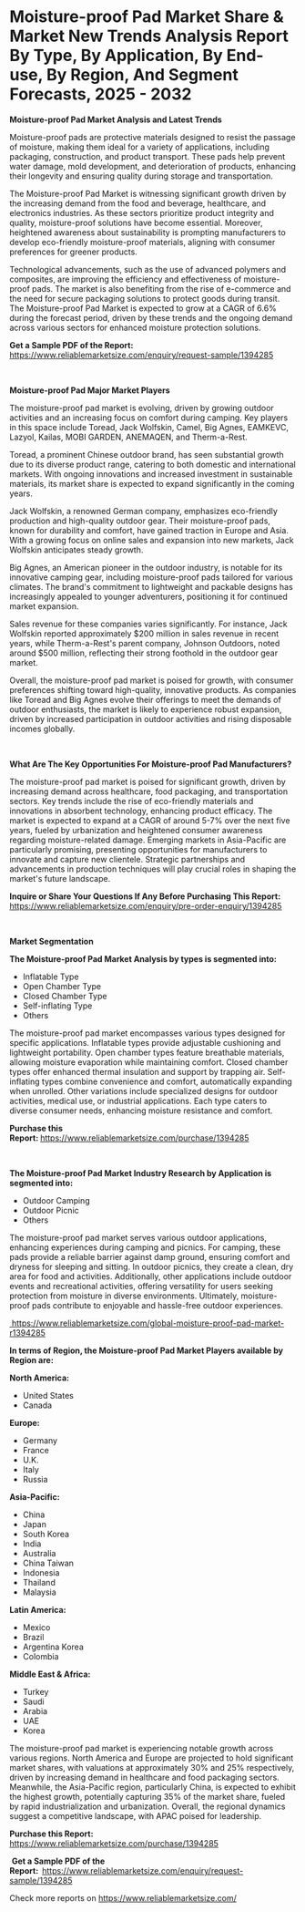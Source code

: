 <p><h1>Moisture-proof Pad Market Share & Market New Trends Analysis Report By Type, By Application, By End-use, By Region, And Segment Forecasts, 2025 - 2032</h1></p><p><strong>Moisture-proof Pad Market Analysis and Latest Trends</strong></p>
<p><p>Moisture-proof pads are protective materials designed to resist the passage of moisture, making them ideal for a variety of applications, including packaging, construction, and product transport. These pads help prevent water damage, mold development, and deterioration of products, enhancing their longevity and ensuring quality during storage and transportation.</p><p>The Moisture-proof Pad Market is witnessing significant growth driven by the increasing demand from the food and beverage, healthcare, and electronics industries. As these sectors prioritize product integrity and quality, moisture-proof solutions have become essential. Moreover, heightened awareness about sustainability is prompting manufacturers to develop eco-friendly moisture-proof materials, aligning with consumer preferences for greener products.</p><p>Technological advancements, such as the use of advanced polymers and composites, are improving the efficiency and effectiveness of moisture-proof pads. The market is also benefiting from the rise of e-commerce and the need for secure packaging solutions to protect goods during transit. The Moisture-proof Pad Market is expected to grow at a CAGR of 6.6% during the forecast period, driven by these trends and the ongoing demand across various sectors for enhanced moisture protection solutions.</p></p>
<p><strong>Get a Sample PDF of the Report:&nbsp;</strong> <a href="https://www.reliablemarketsize.com/enquiry/request-sample/1394285?utm_campaign=2744&utm_medium=2&utm_source=Github&utm_content=ia&utm_term=22032025&utm_id=moisture-proof-pad">https://www.reliablemarketsize.com/enquiry/request-sample/1394285</a></p>
<p>&nbsp;</p>
<p><strong>Moisture-proof Pad Major Market Players</strong></p>
<p><p>The moisture-proof pad market is evolving, driven by growing outdoor activities and an increasing focus on comfort during camping. Key players in this space include Toread, Jack Wolfskin, Camel, Big Agnes, EAMKEVC, Lazyol, Kailas, MOBI GARDEN, ANEMAQEN, and Therm-a-Rest.</p><p>Toread, a prominent Chinese outdoor brand, has seen substantial growth due to its diverse product range, catering to both domestic and international markets. With ongoing innovations and increased investment in sustainable materials, its market share is expected to expand significantly in the coming years.</p><p>Jack Wolfskin, a renowned German company, emphasizes eco-friendly production and high-quality outdoor gear. Their moisture-proof pads, known for durability and comfort, have gained traction in Europe and Asia. With a growing focus on online sales and expansion into new markets, Jack Wolfskin anticipates steady growth.</p><p>Big Agnes, an American pioneer in the outdoor industry, is notable for its innovative camping gear, including moisture-proof pads tailored for various climates. The brand's commitment to lightweight and packable designs has increasingly appealed to younger adventurers, positioning it for continued market expansion.</p><p>Sales revenue for these companies varies significantly. For instance, Jack Wolfskin reported approximately $200 million in sales revenue in recent years, while Therm-a-Rest's parent company, Johnson Outdoors, noted around $500 million, reflecting their strong foothold in the outdoor gear market.</p><p>Overall, the moisture-proof pad market is poised for growth, with consumer preferences shifting toward high-quality, innovative products. As companies like Toread and Big Agnes evolve their offerings to meet the demands of outdoor enthusiasts, the market is likely to experience robust expansion, driven by increased participation in outdoor activities and rising disposable incomes globally.</p></p>
<p>&nbsp;</p>
<p><strong>What Are The Key Opportunities For Moisture-proof Pad Manufacturers?</strong></p>
<p><p>The moisture-proof pad market is poised for significant growth, driven by increasing demand across healthcare, food packaging, and transportation sectors. Key trends include the rise of eco-friendly materials and innovations in absorbent technology, enhancing product efficacy. The market is expected to expand at a CAGR of around 5-7% over the next five years, fueled by urbanization and heightened consumer awareness regarding moisture-related damage. Emerging markets in Asia-Pacific are particularly promising, presenting opportunities for manufacturers to innovate and capture new clientele. Strategic partnerships and advancements in production techniques will play crucial roles in shaping the market's future landscape.</p></p>
<p><strong>Inquire or Share Your Questions If Any Before Purchasing This Report:</strong> <a href="https://www.reliablemarketsize.com/enquiry/pre-order-enquiry/1394285?utm_campaign=2744&utm_medium=2&utm_source=Github&utm_content=ia&utm_term=22032025&utm_id=moisture-proof-pad">https://www.reliablemarketsize.com/enquiry/pre-order-enquiry/1394285</a></p>
<p>&nbsp;</p>
<p><strong>Market Segmentation</strong></p>
<p><strong>The Moisture-proof Pad Market Analysis by types is segmented into:</strong></p>
<p><ul><li>Inflatable Type</li><li>Open Chamber Type</li><li>Closed Chamber Type</li><li>Self-inflating Type</li><li>Others</li></ul></p>
<p><p>The moisture-proof pad market encompasses various types designed for specific applications. Inflatable types provide adjustable cushioning and lightweight portability. Open chamber types feature breathable materials, allowing moisture evaporation while maintaining comfort. Closed chamber types offer enhanced thermal insulation and support by trapping air. Self-inflating types combine convenience and comfort, automatically expanding when unrolled. Other variations include specialized designs for outdoor activities, medical use, or industrial applications. Each type caters to diverse consumer needs, enhancing moisture resistance and comfort.</p></p>
<p><strong>Purchase this Report:&nbsp;</strong><a href="https://www.reliablemarketsize.com/purchase/1394285?utm_campaign=2744&utm_medium=2&utm_source=Github&utm_content=ia&utm_term=22032025&utm_id=moisture-proof-pad">https://www.reliablemarketsize.com/purchase/1394285</a></p>
<p>&nbsp;</p>
<p><strong>The Moisture-proof Pad Market Industry Research by Application is segmented into:</strong></p>
<p><ul><li>Outdoor Camping</li><li>Outdoor Picnic</li><li>Others</li></ul></p>
<p><p>The moisture-proof pad market serves various outdoor applications, enhancing experiences during camping and picnics. For camping, these pads provide a reliable barrier against damp ground, ensuring comfort and dryness for sleeping and sitting. In outdoor picnics, they create a clean, dry area for food and activities. Additionally, other applications include outdoor events and recreational activities, offering versatility for users seeking protection from moisture in diverse environments. Ultimately, moisture-proof pads contribute to enjoyable and hassle-free outdoor experiences.</p></p>
<p><a href="https://www.reliablemarketsize.com/global-moisture-proof-pad-market-r1394285?utm_campaign=2744&utm_medium=2&utm_source=Github&utm_content=ia&utm_term=22032025&utm_id=moisture-proof-pad">&nbsp;https://www.reliablemarketsize.com/global-moisture-proof-pad-market-r1394285</a></p>
<p><strong>In terms of Region, the Moisture-proof Pad Market Players available by Region are:</strong></p>
<p>
    <p> <strong> North America: </strong>
        <ul>
            <li>United States</li>
            <li>Canada</li>
        </ul>
        </p> 
    <p> <strong> Europe: </strong>
        <ul>
            <li>Germany</li>
            <li>France</li>
            <li>U.K.</li>
            <li>Italy</li>
            <li>Russia</li>
        </ul>
        </p> 
    <p> <strong> Asia-Pacific: </strong>
        <ul>
            <li>China</li>
            <li>Japan</li>
            <li>South Korea</li>
            <li>India</li>
            <li>Australia</li>
            <li>China Taiwan</li>
            <li>Indonesia</li>
            <li>Thailand</li>
            <li>Malaysia</li>
        </ul>
        </p> 
    <p> <strong> Latin America: </strong>
        <ul>
            <li>Mexico</li>
            <li>Brazil</li>
            <li>Argentina Korea</li>
            <li>Colombia</li>
        </ul>
        </p> 
    <p> <strong> Middle East & Africa: </strong>
        <ul>
            <li>Turkey</li>
            <li>Saudi</li>
            <li>Arabia</li>
            <li>UAE</li>
            <li>Korea</li>
        </ul>
    </p>
    </p>
<p><p>The moisture-proof pad market is experiencing notable growth across various regions. North America and Europe are projected to hold significant market shares, with valuations at approximately 30% and 25% respectively, driven by increasing demand in healthcare and food packaging sectors. Meanwhile, the Asia-Pacific region, particularly China, is expected to exhibit the highest growth, potentially capturing 35% of the market share, fueled by rapid industrialization and urbanization. Overall, the regional dynamics suggest a competitive landscape, with APAC poised for leadership.</p></p>
<p><strong>Purchase this Report: </strong><a href="https://www.reliablemarketsize.com/purchase/1394285?utm_campaign=2744&utm_medium=2&utm_source=Github&utm_content=ia&utm_term=22032025&utm_id=moisture-proof-pad">https://www.reliablemarketsize.com/purchase/1394285</a></p>
<p>&nbsp;<strong>Get a Sample PDF of the Report:&nbsp;&nbsp;</strong><a href="https://www.reliablemarketsize.com/enquiry/request-sample/1394285?utm_campaign=2744&utm_medium=2&utm_source=Github&utm_content=ia&utm_term=22032025&utm_id=moisture-proof-pad">https://www.reliablemarketsize.com/enquiry/request-sample/1394285</a></p>
<p><strong></strong></p>
<p>Check more reports on <a href="https://www.reliablemarketsize.com/?utm_campaign=2744&utm_medium=2&utm_source=Github&utm_content=ia&utm_term=22032025&utm_id=moisture-proof-pad">https://www.reliablemarketsize.com/</a></p>